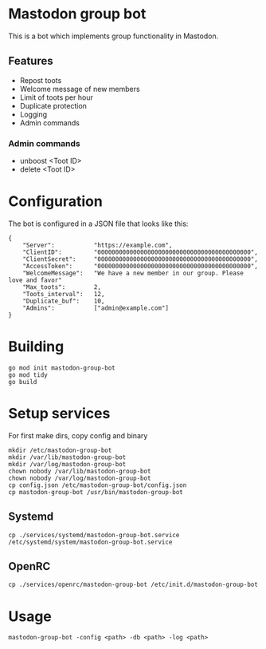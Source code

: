 # Mastodon group bot
This is a bot which implements group functionality in Mastodon.

## Features
* Repost toots
* Welcome message of new members
* Limit of toots per hour
* Duplicate protection
* Logging
* Admin commands

### Admin commands
* unboost \<Toot ID>
* delete  \<Toot ID>

# Configuration
The bot is configured in a JSON file that looks like this:
```
{
    "Server":           "https://example.com",
    "ClientID":         "0000000000000000000000000000000000000000000",
    "ClientSecret":     "0000000000000000000000000000000000000000000",
    "AccessToken":      "0000000000000000000000000000000000000000000",
    "WelcomeMessage":   "We have a new member in our group. Please love and favor"
    "Max_toots":        2,
    "Toots_interval":   12,
    "Duplicate_buf":    10,
    "Admins":           ["admin@example.com"]
}
```

# Building
```
go mod init mastodon-group-bot
go mod tidy
go build
```

# Setup services
For first make dirs, copy config and binary
```
mkdir /etc/mastodon-group-bot
mkdir /var/lib/mastodon-group-bot
mkdir /var/log/mastodon-group-bot
chown nobody /var/lib/mastodon-group-bot
chown nobody /var/log/mastodon-group-bot
cp config.json /etc/mastodon-group-bot/config.json
cp mastodon-group-bot /usr/bin/mastodon-group-bot
```

## Systemd
```
cp ./services/systemd/mastodon-group-bot.service /etc/systemd/system/mastodon-group-bot.service
```

## OpenRC
```
cp ./services/openrc/mastodon-group-bot /etc/init.d/mastodon-group-bot
```

# Usage
```
mastodon-group-bot -config <path> -db <path> -log <path>
```